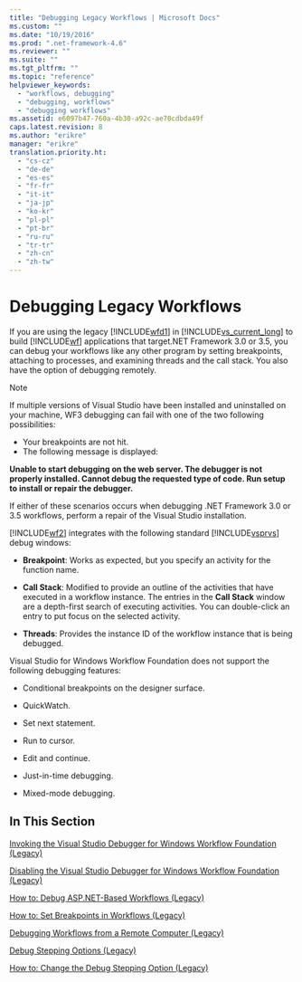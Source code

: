 ```yaml
---
title: "Debugging Legacy Workflows | Microsoft Docs"
ms.custom: ""
ms.date: "10/19/2016"
ms.prod: ".net-framework-4.6"
ms.reviewer: ""
ms.suite: ""
ms.tgt_pltfrm: ""
ms.topic: "reference"
helpviewer_keywords: 
  - "workflows, debugging"
  - "debugging, workflows"
  - "debugging workflows"
ms.assetid: e6097b47-760a-4b30-a92c-ae70cdbda49f
caps.latest.revision: 8
ms.author: "erikre"
manager: "erikre"
translation.priority.ht: 
  - "cs-cz"
  - "de-de"
  - "es-es"
  - "fr-fr"
  - "it-it"
  - "ja-jp"
  - "ko-kr"
  - "pl-pl"
  - "pt-br"
  - "ru-ru"
  - "tr-tr"
  - "zh-cn"
  - "zh-tw"
---
```

# Debugging Legacy Workflows
If you are using the legacy [!INCLUDE[wfd1](../workflow-designer/includes/wfd1_md.md)] in [!INCLUDE[vs_current_long](../misc/includes/vs_current_long_md.md)] to build [!INCLUDE[wf](../workflow-designer/includes/wf_md.md)] applications that target.NET Framework 3.0 or 3.5, you can debug your workflows like any other program by setting breakpoints, attaching to processes, and examining threads and the call stack. You also have the option of debugging remotely.  
  
> [!NOTE]
>  If multiple versions of Visual Studio have been installed and uninstalled on your machine, WF3 debugging can fail with one of the two following possibilities:  
>   
>  -   Your breakpoints are not hit.  
> -   The following message is displayed:  
>   
>  **Unable to start debugging on the web server. The debugger is not properly installed.  Cannot debug the requested type of code.  Run setup to install or repair the debugger.**  
>   
>  If either of these scenarios occurs when debugging .NET Framework 3.0 or 3.5 workflows, perform a repair of the Visual Studio installation.  
  
 [!INCLUDE[wf2](../workflow-designer/includes/wf2_md.md)] integrates with the following standard [!INCLUDE[vsprvs](../code-quality/includes/vsprvs_md.md)] debug windows:  
  
-   **Breakpoint**: Works as expected, but you specify an activity for the function name.  
  
-   **Call Stack**: Modified to provide an outline of the activities that have executed in a workflow instance. The entries in the **Call Stack** window are a depth-first search of executing activities. You can double-click an entry to put focus on the selected activity.  
  
-   **Threads**: Provides the instance ID of the workflow instance that is being debugged.  
  
 Visual Studio for Windows Workflow Foundation does not support the following debugging features:  
  
-   Conditional breakpoints on the designer surface.  
  
-   QuickWatch.  
  
-   Set next statement.  
  
-   Run to cursor.  
  
-   Edit and continue.  
  
-   Just-in-time debugging.  
  
-   Mixed-mode debugging.  
  
## In This Section  
 [Invoking the Visual Studio Debugger for Windows Workflow Foundation (Legacy)](../workflow-designer/invoking-the-visual-studio-debugger-for-windows-workflow-foundation--legacy-.md)  
  
 [Disabling the Visual Studio Debugger for Windows Workflow Foundation (Legacy)](../workflow-designer/disabling-the-visual-studio-debugger-for-windows-workflow-foundation--legacy-.md)  
  
 [How to: Debug ASP.NET-Based Workflows (Legacy)](../workflow-designer/how-to--debug-asp.net-based-workflows--legacy-.md)  
  
 [How to: Set Breakpoints in Workflows (Legacy)](../workflow-designer/how-to--set-breakpoints-in-workflows--legacy-.md)  
  
 [Debugging Workflows from a Remote Computer (Legacy)](../workflow-designer/debugging-workflows-from-a-remote-computer--legacy-.md)  
  
 [Debug Stepping Options (Legacy)](../workflow-designer/debug-stepping-options--legacy-.md)  
  
 [How to: Change the Debug Stepping Option (Legacy)](../workflow-designer/how-to--change-the-debug-stepping-option--legacy-.md)
